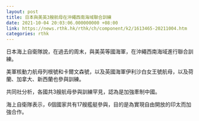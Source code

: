```yaml
---
layout: post
title: 日本與美英3艘航母在沖繩西南海域聯合訓練
date: 2021-10-04 20:03:06.000000000 +08:00
link: https://news.rthk.hk/rthk/ch/component/k2/1613465-20211004.htm
categories: rthk
---
```


日本海上自衛隊說，在過去的周末，與美英等國海軍，在沖繩西南海域進行聯合訓練。

美軍核動力航母列根號和卡爾文森號，以及英國海軍伊利沙白女王號航母，以及荷蘭、加拿大、新西蘭也參與訓練。

共同社分析，各國共3艘航母參與訓練罕見，認為是加強牽制中國。

海上自衛隊表示，6個國家共有17艘艦艇參與，目的是為實現自由開放的印太而加強合作。
